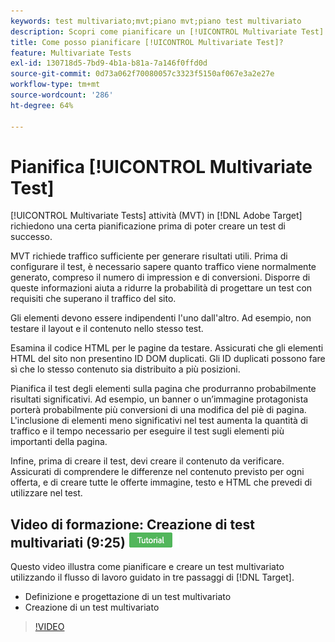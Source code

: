 ```yaml
---
keywords: test multivariato;mvt;piano mvt;piano test multivariato
description: Scopri come pianificare un [!UICONTROL Multivariate Test] in [!DNL Adobe Target] in modo da creare un test riuscito.
title: Come posso pianificare [!UICONTROL Multivariate Test]?
feature: Multivariate Tests
exl-id: 130718d5-7bd9-4b1a-b81a-7a146f0ffd0d
source-git-commit: 0d73a062f70080057c3323f5150af067e3a2e27e
workflow-type: tm+mt
source-wordcount: '286'
ht-degree: 64%

---
```


# Pianifica [!UICONTROL Multivariate Test]

[!UICONTROL Multivariate Tests] attività (MVT) in [!DNL Adobe Target] richiedono una certa pianificazione prima di poter creare un test di successo.

MVT richiede traffico sufficiente per generare risultati utili. Prima di configurare il test, è necessario sapere quanto traffico viene normalmente generato, compreso il numero di impression e di conversioni. Disporre di queste informazioni aiuta a ridurre la probabilità di progettare un test con requisiti che superano il traffico del sito.

Gli elementi devono essere indipendenti l&#39;uno dall&#39;altro. Ad esempio, non testare il layout e il contenuto nello stesso test.

Esamina il codice HTML per le pagine da testare. Assicurati che gli elementi HTML del sito non presentino ID DOM duplicati. Gli ID duplicati possono fare sì che lo stesso contenuto sia distribuito a più posizioni.

Pianifica il test degli elementi sulla pagina che produrranno probabilmente risultati significativi. Ad esempio, un banner o un’immagine protagonista porterà probabilmente più conversioni di una modifica del piè di pagina. L&#39;inclusione di elementi meno significativi nel test aumenta la quantità di traffico e il tempo necessario per eseguire il test sugli elementi più importanti della pagina.

Infine, prima di creare il test, devi creare il contenuto da verificare. Assicurati di comprendere le differenze nel contenuto previsto per ogni offerta, e di creare tutte le offerte immagine, testo e HTML che prevedi di utilizzare nel test.

## Video di formazione: Creazione di test multivariati (9:25) ![Icona esercitazione](/help/main/assets/tutorial.png)

Questo video illustra come pianificare e creare un test multivariato utilizzando il flusso di lavoro guidato in tre passaggi di [!DNL Target].

* Definizione e progettazione di un test multivariato
* Creazione di un test multivariato

>[!VIDEO](https://video.tv.adobe.com/v/17395)
